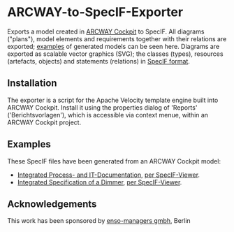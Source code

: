 # ARCWAY-to-SpecIF-Exporter
Exports a model created in [ARCWAY Cockpit](http://www.arcway.com/) to SpecIF. All diagrams ("plans"), model elements and requirements together with their relations are exported; [examples](http://specif.de/#beispiele) of generated models can be seen here. Diagrams are exported as scalable vector graphics (SVG); the classes (types), resources (artefacts, objects) and statements (relations) in [SpecIF format](https://github.com/GfSE/SpecIF).

## Installation
The exporter is a script for the Apache Velocity template engine built into ARCWAY Cockpit. Install it using the properties dialog of 'Reports' ('Berichtsvorlagen'), which is accessible via context menue, within an ARCWAY Cockpit project.

## Examples
These SpecIF files have been generated from an ARCWAY Cockpit model:
- [Integrated Process- and IT-Documentation](https://specif.de/examples/IT-Documentation.specifz), [per SpecIF-Viewer](https://specif.de/apps/view.html#import=%22../examples/IT-Documentation.specifz%22).
- [Integrated Specification of a Dimmer](https://specif.de/examples/Dimmer.specifz), [per SpecIF-Viewer](https://specif.de/apps/view.html#import=%22../examples/Dimmer.specifz%22).

## Acknowledgements
This work has been sponsored by [enso-managers gmbh](http://enso-managers.de), Berlin
